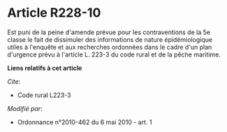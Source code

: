 # Article R228-10

Est puni de la peine d'amende prévue pour les contraventions de la 5e classe le fait de dissimuler des informations de nature
épidémiologique utiles à l'enquête et aux recherches ordonnées dans le cadre d'un plan d'urgence prévu à l'article L. 223-3
du code rural et de la pêche maritime.

**Liens relatifs à cet article**

_Cite_:

  - Code rural L223-3

_Modifié par_:

  - Ordonnance n°2010-462 du 6 mai 2010 - art. 1
